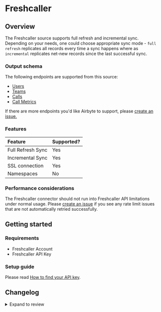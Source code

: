 # Freshcaller

## Overview

The Freshcaller source supports full refresh and incremental sync. Depending on your needs, one could choose appropriate sync mode - `full refresh` replicates all records every time a sync happens where as `incremental` replicates net-new records since the last successful sync.

### Output schema

The following endpoints are supported from this source:

- [Users](https://developers.freshcaller.com/api/#users)
- [Teams](https://developers.freshcaller.com/api/#teams)
- [Calls](https://developers.freshcaller.com/api/#calls)
- [Call Metrics](https://developers.freshcaller.com/api/#call-metrics)

If there are more endpoints you'd like Airbyte to support, please [create an issue.](https://github.com/airbytehq/airbyte/issues/new/choose)

### Features

| Feature           | Supported? |
| :---------------- | :--------- |
| Full Refresh Sync | Yes        |
| Incremental Sync  | Yes        |
| SSL connection    | Yes        |
| Namespaces        | No         |

### Performance considerations

The Freshcaller connector should not run into Freshcaller API limitations under normal usage. Please [create an issue](https://github.com/airbytehq/airbyte/issues) if you see any rate limit issues that are not automatically retried successfully.

## Getting started

### Requirements

- Freshcaller Account
- Freshcaller API Key

### Setup guide

Please read [How to find your API key](https://support.freshdesk.com/en/support/solutions/articles/225435-where-can-i-find-my-api-key-).

## Changelog

<details>
  <summary>Expand to review</summary>

| Version | Date       | Pull Request                                             | Subject                                           |
| :------ | :--------- | :------------------------------------------------------- | :------------------------------------------------ |
| 0.4.26 | 2025-07-26 | [53741](https://github.com/airbytehq/airbyte/pull/53741) | Update dependencies |
| 0.4.25 | 2025-02-01 | [52843](https://github.com/airbytehq/airbyte/pull/52843) | Update dependencies |
| 0.4.24 | 2025-01-25 | [52310](https://github.com/airbytehq/airbyte/pull/52310) | Update dependencies |
| 0.4.23 | 2025-01-18 | [51638](https://github.com/airbytehq/airbyte/pull/51638) | Update dependencies |
| 0.4.22 | 2025-01-11 | [51137](https://github.com/airbytehq/airbyte/pull/51137) | Update dependencies |
| 0.4.21 | 2025-01-04 | [50542](https://github.com/airbytehq/airbyte/pull/50542) | Update dependencies |
| 0.4.20 | 2024-12-21 | [50056](https://github.com/airbytehq/airbyte/pull/50056) | Update dependencies |
| 0.4.19 | 2024-12-11 | [48897](https://github.com/airbytehq/airbyte/pull/48897) | Starting with this version, the Docker image is now rootless. Please note that this and future versions will not be compatible with Airbyte versions earlier than 0.64 |
| 0.4.18 | 2024-10-29 | [47808](https://github.com/airbytehq/airbyte/pull/47808) | Update dependencies |
| 0.4.17 | 2024-10-23 | [47065](https://github.com/airbytehq/airbyte/pull/47065) | Update dependencies |
| 0.4.16 | 2024-10-12 | [46796](https://github.com/airbytehq/airbyte/pull/46796) | Update dependencies |
| 0.4.15 | 2024-10-05 | [46435](https://github.com/airbytehq/airbyte/pull/46435) | Update dependencies |
| 0.4.14 | 2024-09-28 | [46173](https://github.com/airbytehq/airbyte/pull/46173) | Update dependencies |
| 0.4.13 | 2024-09-21 | [45760](https://github.com/airbytehq/airbyte/pull/45760) | Update dependencies |
| 0.4.12 | 2024-09-14 | [45522](https://github.com/airbytehq/airbyte/pull/45522) | Update dependencies |
| 0.4.11 | 2024-09-07 | [45323](https://github.com/airbytehq/airbyte/pull/45323) | Update dependencies |
| 0.4.10 | 2024-08-31 | [44973](https://github.com/airbytehq/airbyte/pull/44973) | Update dependencies |
| 0.4.9 | 2024-08-24 | [44718](https://github.com/airbytehq/airbyte/pull/44718) | Update dependencies |
| 0.4.8 | 2024-08-17 | [44256](https://github.com/airbytehq/airbyte/pull/44256) | Update dependencies |
| 0.4.7 | 2024-08-10 | [43691](https://github.com/airbytehq/airbyte/pull/43691) | Update dependencies |
| 0.4.6 | 2024-08-03 | [43238](https://github.com/airbytehq/airbyte/pull/43238) | Update dependencies |
| 0.4.5 | 2024-07-27 | [42676](https://github.com/airbytehq/airbyte/pull/42676) | Update dependencies |
| 0.4.4 | 2024-07-20 | [42196](https://github.com/airbytehq/airbyte/pull/42196) | Update dependencies |
| 0.4.3 | 2024-07-13 | [41821](https://github.com/airbytehq/airbyte/pull/41821) | Update dependencies |
| 0.4.2 | 2024-07-10 | [41552](https://github.com/airbytehq/airbyte/pull/41552) | Update dependencies |
| 0.4.1 | 2024-07-09 | [41195](https://github.com/airbytehq/airbyte/pull/41195) | Update dependencies |
| 0.4.0 | 2024-03-07 | [35892](https://github.com/airbytehq/airbyte/pull/35892) | ✨ Source: add `life_cycle` to `call_metrics` stream |
| 0.3.3 | 2024-07-06 | [40843](https://github.com/airbytehq/airbyte/pull/40843) | Update dependencies |
| 0.3.2 | 2024-07-01 | [40618](https://github.com/airbytehq/airbyte/pull/40618) | Migrate to base image and poetry, update CDK |
| 0.3.1 | 2023-11-28 | [32874](https://github.com/airbytehq/airbyte/pull/32874) | 🐛 Source: fix page_size_option parameter in spec |
| 0.3.0   | 2023-10-24 | [31102](https://github.com/airbytehq/airbyte/pull/14759) | ✨ Source: Migrate to Low Code CDK                |
| 0.2.0   | 2023-05-15 | [26065](https://github.com/airbytehq/airbyte/pull/26065) | Fix spec type check for `start_date`              |
| 0.1.0   | 2022-08-11 | [14759](https://github.com/airbytehq/airbyte/pull/14759) | 🎉 New Source: Freshcaller                        |

</details>
